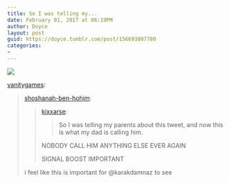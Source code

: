 ```yaml
---
title: So I was telling my...
date: February 01, 2017 at 06:19PM
author: Doyce
layout: post
guid: https://doyce.tumblr.com/post/156693807780
categories:
- 
--- 
```


<img src="https://68.media.tumblr.com/2f21202d70132aa1924525609406aa40/tumblr_okkmiqbdFr1rwpezfo1_500.png"/> 
 
<p><a href="http://vanitygames.tumblr.com/post/156690871077/shoshanah-ben-hohim-kixxarse-so-i-was-telling" class="tumblr_blog" target="_blank">vanitygames</a>:</p><blockquote>
<p><a href="http://shoshanah-ben-hohim.tumblr.com/post/156643710333/kixxarse-so-i-was-telling-my-parents-about-this" class="tumblr_blog" target="_blank">shoshanah-ben-hohim</a>:</p>
<blockquote>
<p><a href="http://kixxarse.tumblr.com/post/156561101778/so-i-was-telling-my-parents-about-this-tweet-and" class="tumblr_blog" target="_blank">kixxarse</a>:</p>
<blockquote><p>So I was telling my parents about this tweet, and now this is what my dad is calling him. </p></blockquote>
<p>NOBODY CALL HIM ANYTHING ELSE EVER AGAIN</p>
<p>SIGNAL BOOST IMPORTANT</p>
</blockquote>
i feel like this is important for @karakdamnaz to see</blockquote> 
